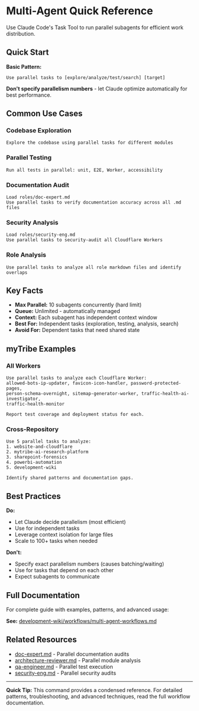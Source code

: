 # Multi-Agent Quick Reference

Use Claude Code's Task Tool to run parallel subagents for efficient work distribution.

## Quick Start

**Basic Pattern:**
```
Use parallel tasks to [explore/analyze/test/search] [target]
```

**Don't specify parallelism numbers** - let Claude optimize automatically for best performance.

## Common Use Cases

### Codebase Exploration
```
Explore the codebase using parallel tasks for different modules
```

### Parallel Testing
```
Run all tests in parallel: unit, E2E, Worker, accessibility
```

### Documentation Audit
```
Load roles/doc-expert.md
Use parallel tasks to verify documentation accuracy across all .md files
```

### Security Analysis
```
Load roles/security-eng.md
Use parallel tasks to security-audit all Cloudflare Workers
```

### Role Analysis
```
Use parallel tasks to analyze all role markdown files and identify overlaps
```

## Key Facts

- **Max Parallel:** 10 subagents concurrently (hard limit)
- **Queue:** Unlimited - automatically managed
- **Context:** Each subagent has independent context window
- **Best For:** Independent tasks (exploration, testing, analysis, search)
- **Avoid For:** Dependent tasks that need shared state

## myTribe Examples

### All Workers
```
Use parallel tasks to analyze each Cloudflare Worker:
allowed-bots-ip-updater, favicon-icon-handler, password-protected-pages,
person-schema-overnight, sitemap-generator-worker, traffic-health-ai-investigator,
traffic-health-monitor

Report test coverage and deployment status for each.
```

### Cross-Repository
```
Use 5 parallel tasks to analyze:
1. website-and-cloudflare
2. mytribe-ai-research-platform
3. sharepoint-forensics
4. powerbi-automation
5. development-wiki

Identify shared patterns and documentation gaps.
```

## Best Practices

**Do:**
- Let Claude decide parallelism (most efficient)
- Use for independent tasks
- Leverage context isolation for large files
- Scale to 100+ tasks when needed

**Don't:**
- Specify exact parallelism numbers (causes batching/waiting)
- Use for tasks that depend on each other
- Expect subagents to communicate

## Full Documentation

For complete guide with examples, patterns, and advanced usage:

**See:** [development-wiki/workflows/multi-agent-workflows.md](../../development-wiki/workflows/multi-agent-workflows.md)

## Related Resources

- [doc-expert.md](../../development-wiki/roles/doc-expert.md) - Parallel documentation audits
- [architecture-reviewer.md](../../development-wiki/roles/architecture-reviewer.md) - Parallel module analysis
- [qa-engineer.md](../../development-wiki/roles/qa-engineer.md) - Parallel test execution
- [security-eng.md](../../development-wiki/roles/security-eng.md) - Parallel security audits

---

**Quick Tip:** This command provides a condensed reference. For detailed patterns, troubleshooting, and advanced techniques, read the full workflow documentation.
